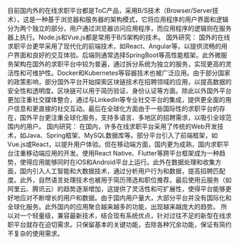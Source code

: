 目前国内外的在线求职平台都是ToC产品，采用B/S技术（Browser/Server技术），这是一种基于浏览器和服务器的架构模式，它将应用程序的用户界面和逻辑分为两个独立的部分，用户通过浏览器访问应用程序，而应用程序的逻辑则在服务器上执行。Node.js和Vue.js都是常用于B/S架构的技术。
国外研究： ​ 国外的在线求职平台更早采用了现代化的前端技术，如React、Angular等，以提供流畅的用户界面和良好的交互体验。后端则通常选择SpringBoot等高性能框架。此外微服务架构在国外的求职平台中较为普遍，通过拆分系统为独立的服务，实现更高的灵活性和可维护性。Docker和Kubernetes等容器技术也被广泛应用。由于部分国家的政策影响，部分国外平台开始探索区块链技术在招聘领域的应用，以提高数据的安全性和透明度。区块链可以用于简历验证、身份认证等方面。除此以外国外平台更加注重社交媒体整合，通过与LinkedIn等专业社交平台的集成，提供更全面的用户信息和更直接的社交互动。最后在全球化方面由于一些国际性的求职平台的存在，国外平台更注重全球化服务，支持多语言、多地区的招聘需求，以吸引全球范围内的用户。
国内研究：
在国内，许多在线求职平台采用了传统的Web开发技术，如Java、Spring框架、MySQL数据库等。部分平台引入了前端框架，如Vue.js或React，以提升用户体验。但在移动端方面，国内更为成熟，国内求职平台注重移动端应用的开发。使用React Native、Flutter等跨平台框架成为一种趋势，使得应用能够同时在iOS和Android平台上运行。此外在数据处理和收集方面，国内引入人工智能和大数据技术，通过分析用户行为和数据，提高招聘匹配度。此外，自然语言处理技术也被用于简历筛选和职位推荐。最后使用云服务（如阿里云、腾讯云）的趋势逐渐增加，这提供了灵活性和可扩展性，使得平台能够更好地应对不断增长的用户和数据。由于国内用户量大，大部分平台并没有国际化和全球化服务。此外国内的应用聚合越来越多的功能，出现越来越庞大的趋势。
所以对一个轻量级，兼容最新技术，结合现有系统优点，针对过往不足的新型在线求职平台就存在迫切需求。只保留基本的关键功能，去除各种冗余功能，保证有简约不复杂的使用需求。